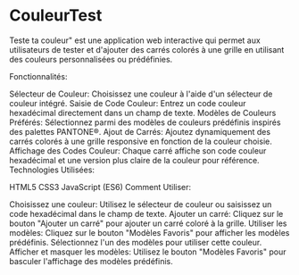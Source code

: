 # CouleurTest
Teste ta couleur" est une application web interactive qui permet aux utilisateurs de tester et d'ajouter des carrés colorés à une grille en utilisant des couleurs personnalisées ou prédéfinies. 

Fonctionnalités:

Sélecteur de Couleur: Choisissez une couleur à l'aide d'un sélecteur de couleur intégré.
Saisie de Code Couleur: Entrez un code couleur hexadécimal directement dans un champ de texte.
Modèles de Couleurs Préférés: Sélectionnez parmi des modèles de couleurs prédéfinis inspirés des palettes PANTONE®.
Ajout de Carrés: Ajoutez dynamiquement des carrés colorés à une grille responsive en fonction de la couleur choisie.
Affichage des Codes Couleur: Chaque carré affiche son code couleur hexadécimal et une version plus claire de la couleur pour référence.
Technologies Utilisées:

HTML5
CSS3
JavaScript (ES6)
Comment Utiliser:

Choisissez une couleur: Utilisez le sélecteur de couleur ou saisissez un code hexadécimal dans le champ de texte.
Ajouter un carré: Cliquez sur le bouton "Ajouter un carré" pour ajouter un carré coloré à la grille.
Utiliser les modèles: Cliquez sur le bouton "Modèles Favoris" pour afficher les modèles prédéfinis. Sélectionnez l'un des modèles pour utiliser cette couleur.
Afficher et masquer les modèles: Utilisez le bouton "Modèles Favoris" pour basculer l'affichage des modèles prédéfinis.


